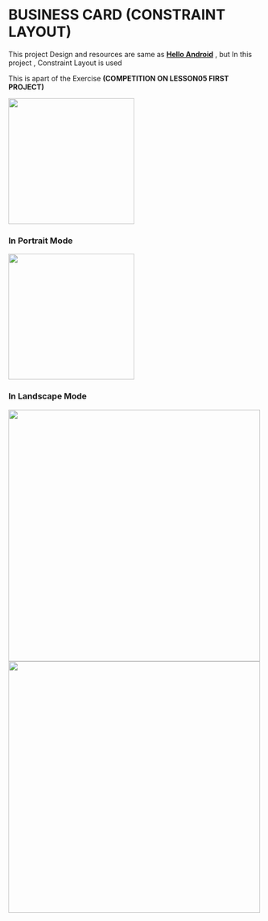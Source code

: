 # BUSINESS CARD (CONSTRAINT LAYOUT)

This project Design and resources are same as **[Hello Android](https://github.com/sabdar18/Udacity_android_basics/tree/master/exercise/HelloAndroid)** , but In this project , Constraint Layout is used 


This is apart of the Exercise   **(COMPETITION ON LESSON05 FIRST PROJECT)**

<img src="https://github.com/sabdar18/Udacity_android_basics/blob/master/practice/BusinessCard/business_card.gif" width="250" />


<h3>
In Portrait Mode
</h3>


<img src="https://github.com/sabdar18/Udacity_android_basics/blob/master/practice/BusinessCard/Screenshot_1522560040.png" width="250" />
<h3>
In Landscape Mode
</h3>
<img src="https://github.com/sabdar18/Udacity_android_basics/blob/master/practice/BusinessCard/Screenshot_1522560049.png" width="500" />
<img src="https://github.com/sabdar18/Udacity_android_basics/blob/master/practice/BusinessCard/Screenshot_1522560053.png" width="500" />
